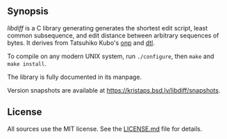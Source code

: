 ## Synopsis

*libdiff* is a C library generating generates the shortest edit script,
least common subsequence, and edit distance between arbitrary sequences
of bytes.  It derives from Tatsuhiko Kubo's
[onp](https://github.com/cubicdaiya/onp) and
[dtl](https://github.com/cubicdaiya/dtl).

To compile on any modern UNIX system, run `./configure`, then `make` and
`make install`.

The library is fully documented in its manpage.

Version snapshots are available at https://kristaps.bsd.lv/libdiff/snapshots.

## License

All sources use the MIT license.
See the [LICENSE.md](LICENSE.md) file for details.
